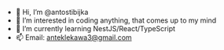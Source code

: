 - 👋 Hi, I’m @antostibijka
- 👀 I’m interested in coding anything, that comes up to my mind
- 🌱 I’m currently learning NestJS/React/TypeScript
- 📫 Email: anteklekawa3@gmail.com
